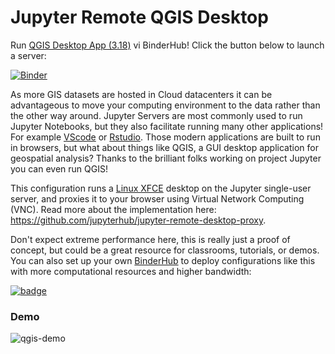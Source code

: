 # Jupyter Remote QGIS Desktop

Run [QGIS Desktop App (3.18)](https://qgis.org/en/site/) vi BinderHub! Click the button below to launch a server:

[![Binder](https://mybinder.org/badge_logo.svg)](https://mybinder.org/v2/gh/scottyhq/jupyter-remote-desktop-proxy/qgis?urlpath=desktop)

As more GIS datasets are hosted in Cloud datacenters it can be advantageous to move your computing environment to the data rather than the other way around. Jupyter Servers are most commonly used to run Jupyter Notebooks, but they also facilitate running many other applications! For example [VScode](https://github.com/betatim/vscode-binder) or [Rstudio](https://github.com/binder-examples/r-conda). Those modern applications are built to run in browsers, but what about things like QGIS, a GUI desktop application for geospatial analysis? Thanks to the brilliant folks working on project Jupyter you can even run QGIS!

This configuration runs a [Linux XFCE](https://www.xfce.org) desktop on the Jupyter single-user server, and proxies it to your browser using Virtual Network Computing (VNC). Read more about the implementation here: https://github.com/jupyterhub/jupyter-remote-desktop-proxy.

Don't expect extreme performance here, this is really just a proof of concept, but could be a great resource for classrooms, tutorials, or demos. You can also set up your own [BinderHub](https://binderhub.readthedocs.io/en/latest/) to deploy configurations like this with more computational resources and higher bandwidth:

[![badge](https://img.shields.io/static/v1.svg?logo=Jupyter&label=PangeoBinderAWS&message=us-west-2&color=orange)](https://aws-uswest2-binder.pangeo.io/v2/gh/scottyhq/jupyter-remote-desktop-proxy/qgis?urlpath=desktop) 

### Demo

![qgis-demo](https://user-images.githubusercontent.com/3924836/112456012-6d268900-8dae-11eb-8457-9b92b7cf5612.gif)
